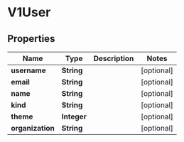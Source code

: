 

# V1User


## Properties

| Name | Type | Description | Notes |
|------------ | ------------- | ------------- | -------------|
|**username** | **String** |  |  [optional] |
|**email** | **String** |  |  [optional] |
|**name** | **String** |  |  [optional] |
|**kind** | **String** |  |  [optional] |
|**theme** | **Integer** |  |  [optional] |
|**organization** | **String** |  |  [optional] |



